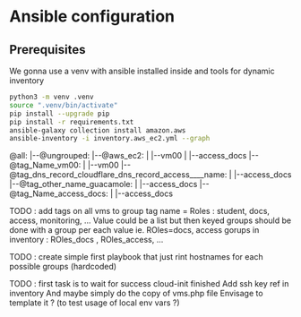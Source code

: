 # Ansible configuration

## Prerequisites

We gonna use a venv with ansible installed inside and tools for dynamic inventory

```bash
python3 -m venv .venv
source ".venv/bin/activate"
pip install --upgrade pip
pip install -r requirements.txt
ansible-galaxy collection install amazon.aws
ansible-inventory -i inventory.aws_ec2.yml --graph
```

@all:
  |--@ungrouped:
  |--@aws_ec2:
  |  |--vm00
  |  |--access_docs
  |--@tag_Name_vm00:
  |  |--vm00
  |--@tag_dns_record_cloudflare_dns_record_access____name:
  |  |--access_docs
  |--@tag_other_name_guacamole:
  |  |--access_docs
  |--@tag_Name_access_docs:
  |  |--access_docs


  TODO :
    add tags on all vms to group
    tag name = Roles : student, docs, access, monitoring, ...
    Value could be a list but then keyed groups should be done with a group per each value
    ie. ROles=docs, access
    gorups in inventory : ROles_docs , ROles_access, ...


TODO : create simple first playbook that just rint hostnames for each possible groups (hardcoded)

TODO : first task is to wait for success cloud-init finished
Add ssh key ref in inventory
And maybe simply do the copy of vms.php file
  Envisage to template it ? (to test usage of local env vars ?)